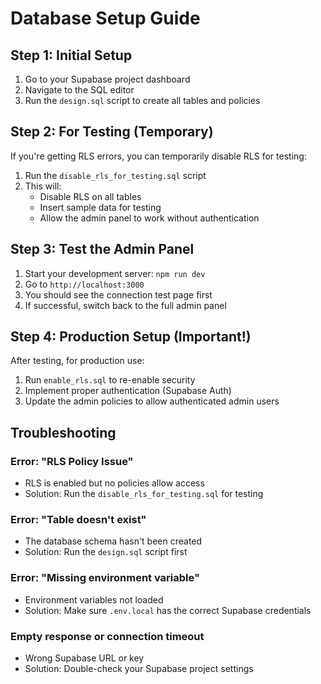 # Database Setup Guide

## Step 1: Initial Setup
1. Go to your Supabase project dashboard
2. Navigate to the SQL editor
3. Run the `design.sql` script to create all tables and policies

## Step 2: For Testing (Temporary)
If you're getting RLS errors, you can temporarily disable RLS for testing:

1. Run the `disable_rls_for_testing.sql` script
2. This will:
   - Disable RLS on all tables
   - Insert sample data for testing
   - Allow the admin panel to work without authentication

## Step 3: Test the Admin Panel
1. Start your development server: `npm run dev`
2. Go to `http://localhost:3000`
3. You should see the connection test page first
4. If successful, switch back to the full admin panel

## Step 4: Production Setup (Important!)
After testing, for production use:

1. Run `enable_rls.sql` to re-enable security
2. Implement proper authentication (Supabase Auth)
3. Update the admin policies to allow authenticated admin users

## Troubleshooting

### Error: "RLS Policy Issue"
- RLS is enabled but no policies allow access
- Solution: Run the `disable_rls_for_testing.sql` for testing

### Error: "Table doesn't exist"
- The database schema hasn't been created
- Solution: Run the `design.sql` script first

### Error: "Missing environment variable"
- Environment variables not loaded
- Solution: Make sure `.env.local` has the correct Supabase credentials

### Empty response or connection timeout
- Wrong Supabase URL or key
- Solution: Double-check your Supabase project settings
